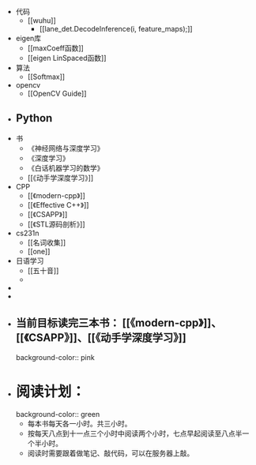 - 代码
	- [[wuhu]]
		- [[lane_det.DecodeInference(i, feature_maps);]]
- eigen库
	- [[maxCoeff函数]]
	- [[eigen LinSpaced函数]]
- 算法
	- [[Softmax]]
- opencv
	- [[OpenCV Guide]]
- Python
	-
- 书
	- 《神经网络与深度学习》
	- 《深度学习》
	- 《白话机器学习的数学》
	- [[《动手学深度学习》]]
- CPP
	- [[《modern-cpp》]]
	- [[《Effective C++》]]
	- [[《CSAPP》]]
	- [[《STL源码剖析》]]
- cs231n
	- [[名词收集]]
	- [[one]]
- 日语学习
	- [[五十音]]
	-
-
-
- ## 当前目标读完三本书： [[《modern-cpp》]]、 [[《CSAPP》]]、[[《动手学深度学习》]]
  background-color:: pink
- # 阅读计划：
  background-color:: green
	- 每本书每天各一小时。共三小时。
	- 按每天八点到十一点三个小时中阅读两个小时，七点早起阅读至八点半一个半小时。
	- 阅读时需要跟着做笔记、敲代码，可以在服务器上敲。